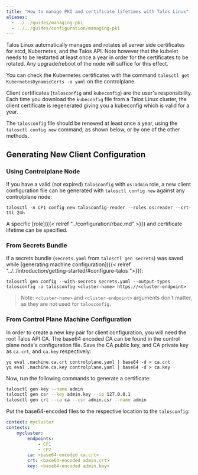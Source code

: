```yaml
---
title: "How to manage PKI and certificate lifetimes with Talos Linux"
aliases:
  - ../../guides/managing-pki
  - ../../guides/configuration/managing-pki
---
```


Talos Linux automatically manages and rotates all server side certificates for etcd, Kubernetes, and the Talos API.
Note however that the kubelet needs to be restarted at least once a year in order for the certificates to be rotated.
Any upgrade/reboot of the node will suffice for this effect.

You can check the Kubernetes certificates with the command `talosctl get KubernetesDynamicCerts -o yaml` on the controlplane.

Client certificates (`talosconfig` and `kubeconfig`) are the user's responsibility.
Each time you download the `kubeconfig` file from a Talos Linux cluster, the client certificate is regenerated giving you a kubeconfig which is valid for a year.

The `talosconfig` file should be renewed at least once a year, using the `talosctl config new` command, as shown below, or by one of the other methods.

## Generating New Client Configuration

### Using Controlplane Node

If you have a valid (not expired) `talosconfig` with `os:admin` role,
a new client configuration file can be generated with `talosctl config new` against
any controlplane node:

```shell
talosctl -n CP1 config new talosconfig-reader --roles os:reader --crt-ttl 24h
```

A specific [role]({{< relref "../configuration/rbac.md" >}}) and certificate lifetime can be specified.

### From Secrets Bundle

If a secrets bundle (`secrets.yaml` from `talosctl gen secrets`) was saved while
[generating machine configuration]({{< relref "../../introduction/getting-started/#configure-talos ">}}):

```shell
talosctl gen config --with-secrets secrets.yaml --output-types talosconfig -o talosconfig <cluster-name> https://<cluster-endpoint>
```

> Note: `<cluster-name>` and `<cluster-endpoint>` arguments don't matter, as they are not used for `talosconfig`.

### From Control Plane Machine Configuration

In order to create a new key pair for client configuration, you will need the root Talos API CA.
The base64 encoded CA can be found in the control plane node's configuration file.
Save the CA public key, and CA private key as `ca.crt`, and `ca.key` respectively:

```shell
yq eval .machine.ca.crt controlplane.yaml | base64 -d > ca.crt
yq eval .machine.ca.key controlplane.yaml | base64 -d > ca.key
```

Now, run the following commands to generate a certificate:

```bash
talosctl gen key --name admin
talosctl gen csr --key admin.key --ip 127.0.0.1
talosctl gen crt --ca ca --csr admin.csr --name admin
```

Put the base64-encoded files to the respective location to the `talosconfig`:

```yaml
context: mycluster
contexts:
    mycluster:
        endpoints:
            - CP1
            - CP2
        ca: <base64-encoded ca.crt>
        crt: <base64-encoded admin.crt>
        key: <base64-encoded admin.key>
```
